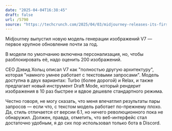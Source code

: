 ```yaml
---
date: "2025-04-04T16:38:45"
draft: false
url: /5790
source: "https://techcrunch.com/2025/04/03/midjourney-releases-its-first-new-ai-image-model-in-nearly-a-year/"
---
```


Midjourney выпустил новую модель генерации изображений V7 — первое крупное обновление почти за год. 

В модели по умолчанию включена персонализация, но, чтобы разблокировать её, надо оценить 200 изображений. 

CEO Дэвид Хольц описал V7 как "полностью другую архитектуру", которая "намного умнее работает с текстовыми запросами". Модель доступна в двух вариантах: Turbo (более дорогой) и Relax, и также предлагает новый инструмент Draft Mode, который рендерит изображения в 10 раз быстрее и вдвое дешевле стандартного режима.

Честно говоря, не могу сказать, что меня впечатлил результаты пары запросов — если что, с текстом модель работает по-прежнему плохо. Да, стиль отличается от версии 6.1, но ничего революционного пока не обнаружил. Должен, правда, отметить, что веб-интерфейс стал достаточно удобным, я до сих пор использовал только бота в Discord.